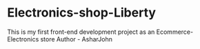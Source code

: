 # Electronics-shop-Liberty
This is my first front-end development project as an Ecommerce-Electronics store
Author - AsharJohn
